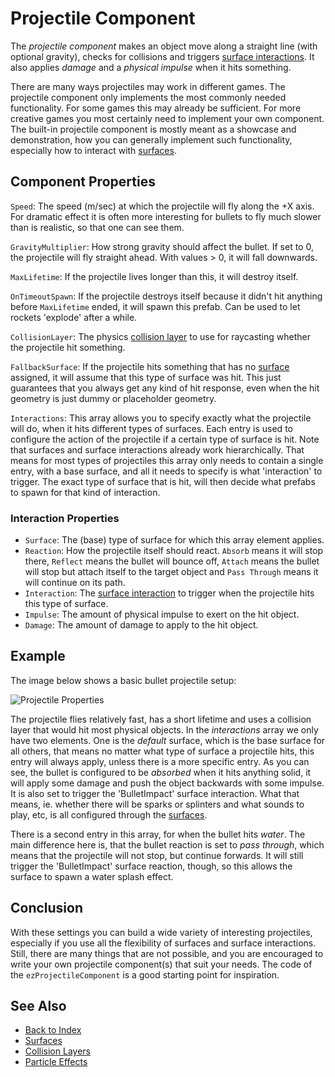 # Projectile Component

The *projectile component* makes an object move along a straight line (with optional gravity), checks for collisions and triggers [surface interactions](../materials/surfaces.md#surface-interactions). It also applies *damage* and a *physical impulse* when it hits something.

There are many ways projectiles may work in different games. The projectile component only implements the most commonly needed functionality. For some games this may already be sufficient. For more creative games you most certainly need to implement your own component. The built-in projectile component is mostly meant as a showcase and demonstration, how you can generally implement such functionality, especially how to interact with [surfaces](../materials/surfaces.md).

## Component Properties

`Speed`: The speed (m/sec) at which the projectile will fly along the +X axis. For dramatic effect it is often more interesting for bullets to fly much slower than is realistic, so that one can see them.

`GravityMultiplier`: How strong gravity should affect the bullet. If set to 0, the projectile will fly straight ahead. With values > 0, it will fall downwards.

`MaxLifetime`: If the projectile lives longer than this, it will destroy itself.

`OnTimeoutSpawn`: If the projectile destroys itself because it didn't hit anything before `MaxLifetime` ended, it will spawn this prefab. Can be used to let rockets 'explode' after a while.

`CollisionLayer`: The physics [collision layer](../physics/collision-shapes/collision-layers.md) to use for raycasting whether the projectile hit something.

`FallbackSurface`: If the projectile hits something that has no [surface](../materials/surfaces.md) assigned, it will assume that this type of surface was hit. This just guarantees that you always get any kind of hit response, even when the hit geometry is just dummy or placeholder geometry.

`Interactions`: This array allows you to specify exactly what the projectile will do, when it hits different types of surfaces. Each entry is used to configure the action of the projectile if a certain type of surface is hit. Note that surfaces and surface interactions already work hierarchically. That means for most types of projectiles this array only needs to contain a single entry, with a base surface, and all it needs to specify is what 'interaction' to trigger. The exact type of surface that is hit, will then decide what prefabs to spawn for that kind of interaction.

### Interaction Properties

* `Surface`: The (base) type of surface for which this array element applies.
* `Reaction`: How the projectile itself should react. `Absorb` means it will stop there, `Reflect` means the bullet will bounce off, `Attach` means the bullet will stop but attach itself to the target object and `Pass Through` means it will continue on its path.
* `Interaction`: The [surface interaction](../materials/surfaces.md#surface-interactions) to trigger when the projectile hits this type of surface.
* `Impulse`: The amount of physical impulse to exert on the hit object.
* `Damage`: The amount of damage to apply to the hit object.

## Example

The image below shows a basic bullet projectile setup:

![Projectile Properties](media/projectile-properties.png)

The projectile flies relatively fast, has a short lifetime and uses a collision layer that would hit most physical objects. In the *interactions* array we only have two elements. One is the *default* surface, which is the base surface for all others, that means no matter what type of surface a projectile hits, this entry will always apply, unless there is a more specific entry. As you can see, the bullet is configured to be *absorbed* when it hits anything solid, it will apply some damage and push the object backwards with some impulse. It is also set to trigger the 'BulletImpact' surface interaction. What that means, ie. whether there will be sparks or splinters and what sounds to play, etc, is all configured through the [surfaces](../materials/surfaces.md).

There is a second entry in this array, for when the bullet hits *water*. The main difference here is, that the bullet reaction is set to *pass through*, which means that the projectile will not stop, but continue forwards. It will still trigger the 'BulletImpact' surface reaction, though, so this allows the surface to spawn a water splash effect.

## Conclusion

With these settings you can build a wide variety of interesting projectiles, especially if you use all the flexibility of surfaces and surface interactions. Still, there are many things that are not possible, and you are encouraged to write your own projectile component(s) that suit your needs. The code of the `ezProjectileComponent` is a good starting point for inspiration.

## See Also

* [Back to Index](../index.md)
* [Surfaces](../materials/surfaces.md)
* [Collision Layers](../physics/collision-shapes/collision-layers.md)
* [Particle Effects](../effects/particle-effects/particle-effects-overview.md)
